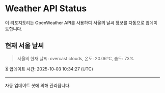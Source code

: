 
# Weather API Status

이 리포지토리는 OpenWeather API를 사용하여 서울의 날씨 정보를 자동으로 업데이트합니다.

## 현재 서울 날씨
> 서울의 현재 날씨: overcast clouds, 온도: 20.06°C, 습도: 73%

⏳ 업데이트 시간: 2025-10-03 10:34:27 (UTC)

---
자동 업데이트 봇에 의해 관리됩니다.
